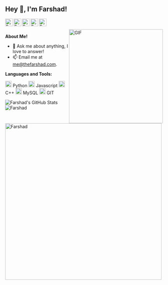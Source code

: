 <h2 title="hehehe"> Hey 👋, I'm Farshad!</h2>
<a href="https://farshadghorbani.com/">
  <img align="left" alt="Farshad's Website" width="24px" src="https://img.icons8.com/nolan/96/web.png" />
</a>
<a href="https://www.linkedin.com/in/farshadghorbani/">
  <img align="left" alt="Farshad's LinkedIn" width="24px" src="https://img.icons8.com/nolan/96/linkedin.png" />
</a>
<a href="https://telegram.me/TheFarshad">
  <img align="left" alt="Farshad's Instagram" width="24px" src="https://img.icons8.com/nolan/96/telegram-app.png" />
</a>
<a href="https://twitter.com/FarshadGhorbani">
  <img align="left" alt="Farshad's Twitter" width="24px" src="https://img.icons8.com/nolan/96/twitter.png" />
</a>
<a href="https://unsplash.com/@thefarshad">
  <img align="left" alt="Farshad's Unsplash" width="24px" src="https://img.icons8.com/nolan/96/unsplash.png" />
</a>


<br />
<br />

 

  <img align="right" alt="GIF" width=300 src="https://media.giphy.com/media/IgpAALi5hEv1IFmCrZ/giphy.gif" />

**About Me!**

- 💬 Ask me about anything, I love to answer!
- 📫 Email me at [me@thefarshad.com](mailto:me@thefarshad.com).



**Languages and Tools:**  


<code><img height="20" src="https://img.icons8.com/nolan/96/python.png"></code> Python
<code><img height="20" src="https://img.icons8.com/nolan/96/javascript.png"></code> Javascript
<code><img height="20" src="https://img.icons8.com/nolan/96/c-plus-plus.png"></code> C++
<code><img height="20" src="https://img.icons8.com/nolan/96/sql.png"></code> MySQL
<code><img height="20" src="https://img.icons8.com/nolan/96/git.png"></code> GIT

<img src="https://github-readme-stats.vercel.app/api?username=the-farshad&show_icons=true&hide_border=true&count_private=true&theme=shades-of-purple&icon_color=fad000" alt="Farshad's GitHub Stats">
<img align="center" src="https://github-readme-streak-stats.herokuapp.com/?user=the-farshad&count_private=true&theme=radical" alt="Farshad" />
<img align="center" width=500 src="https://github-readme-stats.vercel.app/api/top-langs/?username=the-farshad&count_private=true&theme=radical" alt="Farshad" />
